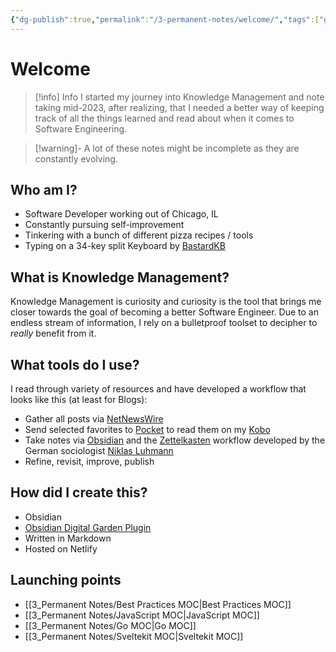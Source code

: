 ```yaml
---
{"dg-publish":true,"permalink":"/3-permanent-notes/welcome/","tags":["gardenEntry"],"created":"2023-08-02 14:54","updated":"2023-08-04 16:03"}
---
```


# Welcome

> [!info] Info
> I started my journey into Knowledge Management and note taking mid-2023, after realizing, that I needed a better way of keeping track of all the things learned and read about when it comes to Software Engineering.
> 

> [!warning]-
> A lot of these notes might be incomplete as they are constantly evolving. 
## Who am I?
- Software Developer working out of Chicago, IL
- Constantly pursuing self-improvement
- Tinkering with a bunch of different pizza recipes / tools
- Typing on a 34-key split Keyboard by [BastardKB](https://bastardkb.com/)
## What is Knowledge Management?
Knowledge Management is curiosity and curiosity is the tool that brings me closer towards the goal of becoming a better Software Engineer. Due to an endless stream of information, I rely on a bulletproof toolset to decipher to *really* benefit from it.
## What tools do I use?
I read through variety of resources and have developed a workflow that looks like this (at least for Blogs):

- Gather all posts via [NetNewsWire](https://netnewswire.com/)
- Send selected favorites to [Pocket](https://getpocket.com/en/) to read them on my [Kobo](https://www.kobo.com/)
- Take notes via [Obsidian]() and the [Zettelkasten](https://zettelkasten.de/introduction/) workflow developed by the German sociologist [Niklas Luhmann](https://niklas-luhmann-archiv.de/nachlass/zettelkasten)
- Refine, revisit, improve, publish
## How did I create this?
- Obsidian
- [Obsidian Digital Garden Plugin](https://dg-docs.ole.dev/)
- Written in Markdown
- Hosted on Netlify
## Launching points
- [[3_Permanent Notes/Best Practices MOC\|Best Practices MOC]]
- [[3_Permanent Notes/JavaScript MOC\|JavaScript MOC]]
- [[3_Permanent Notes/Go MOC\|Go MOC]]
- [[3_Permanent Notes/Sveltekit MOC\|Sveltekit MOC]]